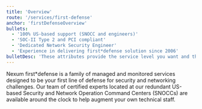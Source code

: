```yaml
---
title: 'Overview'
route: '/services/first-defense'
anchor: 'firstDefenseOverview'
bullets:
  - '100% US-based support (SNOCC and engineers)'
  - 'SOC-II Type 2 and PCI compliant'
  - 'Dedicated Network Security Engineer'
  - 'Experience in delivering first*defense solution since 2006'
bulletDesc: 'These attributes provide the service level you want and the compliance you can rely on from a leading managed service:'
---
```


Nexum first\*defense is a family of managed and monitored services
designed to be your first line of defense for security and networking
challenges. Our team of certified experts located at our redundant
US-based Security and Network Operation Command Centers (SNOCCs)
are available around the clock to help augment your own technical staff.
